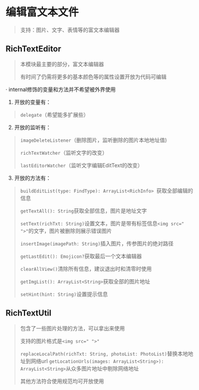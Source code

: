 # 编辑富文本文件
> 支持：图片、文字、表情等的富文本编辑器
## RichTextEditor
>本模块最主要的部分，富文本编辑器
>
>有时间了仍需将更多的基本颜色等的属性设置开放为代码可编辑

· internal修饰的变量和方法并不希望被外界使用
1. 开放的变量有：
>`delegate`（希望能多扩展些）
2. 开放的监听有：
>`imageDeleteListener`（删除图片，监听删除的图片本地地址值)
>
>`richTextWatcher`（监听文字的改变）
>
>`lastEditorWatcher`（监听文字编辑EditText的改变）
3. 开放的方法有：
>`buildEditList(type: FindType): ArrayList<RichInfo> `获取全部编辑的信息
>
>`getTextAll(): String`获取全部信息，图片是地址文字
>
>`setText(richTxt: String)`设置文本，图片是带有标签信息`<img src=" ">"`的文字，图片被删除则展示错误图片
>
>`insertImage(imagePath: String)`插入图片，传参图片的绝对路径
>
>`getLastEdit(): Emojicon?`获取最后一个文本编辑器
>
>`clearAllView()`清除所有信息，建议退出时和清零时使用
>
>`getImgList(): ArrayList<String>`获取全部的图片地址
>
>`setHint(hint: String)`设置提示信息
## RichTextUtil
>包含了一些图片处理的方法，可以拿出来使用
>
>
>支持的图片格式是`<img src=" ">"`
>
>`replaceLocalPath(richTxt: String, photoList: PhotoList)`替换本地地址到网络url
>`getLocationUrls(images: ArrayList<String>): ArrayList<String>`从众多图片地址中剔除网络地址
>
>其他方法符合使用规范均可开放使用